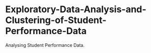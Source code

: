 # Exploratory-Data-Analysis-and-Clustering-of-Student-Performance-Data
Analysing Student Performance Data.
